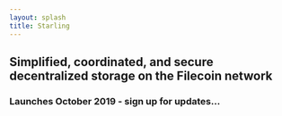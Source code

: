 ```yaml
---
layout: splash
title: Starling
---
```


## Simplified, coordinated, and secure decentralized storage on the Filecoin network

### Launches October 2019 - sign up for updates…

